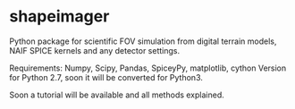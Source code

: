 # shapeimager
Python package for scientific FOV simulation from digital terrain models, NAIF SPICE kernels and any detector settings.

Requirements: Numpy, Scipy, Pandas, SpiceyPy, matplotlib, cython
Version for Python 2.7, soon it will be converted for Python3.

Soon a tutorial will be available and all methods explained.

